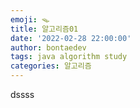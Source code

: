 ```yaml
---
emoji: 🪤
title: 알고리즘01
date: '2022-02-28 22:00:00'
author: bontaedev
tags: java algorithm study
categories: 알고리즘
---
```


dssss
